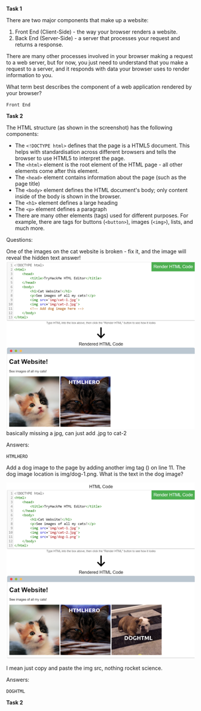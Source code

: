 **Task 1**

There are two major components that make up a website:

1. Front End (Client-Side) - the way your browser renders a website.
2. Back End (Server-Side) - a server that processes your request and returns a response.

There are many other processes involved in your browser making a request to a web server, but for now, you just need to understand that you make a request to a server, and it responds with data your browser uses to render information to you.

What term best describes the component of a web application rendered by your browser?

```
Front End
```

**Task 2**

The HTML structure (as shown in the screenshot) has the following components:

- The `<!DOCTYPE html>` defines that the page is a HTML5 document. This helps with standardisation across different browsers and tells the browser to use HTML5 to interpret the page.
- The `<html>` element is the root element of the HTML page - all other elements come after this element.
- The `<head>` element contains information about the page (such as the page title)
- The `<body>` element defines the HTML document's body; only content inside of the body is shown in the browser.
- The `<h1>` element defines a large heading
- The `<p>` element defines a paragraph
- There are many other elements (tags) used for different purposes. For example, there are tags for buttons (`<button>`), images (`<img>`), lists, and much more.

Questions:

One of the images on the cat website is broken - fix it, and the image will reveal the hidden text answer!
![Output](Images/45.png)
basically missing a jpg, can just add .jpg to cat-2

Answers:

```
HTMLHERO
```

Add a dog image to the page by adding another img tag (<img>) on line 11. The dog image location is img/dog-1.png. What is the text in the dog image?

![Output](Images/46.png)

I mean just copy and paste the img src, nothing rocket science.

Answers:

```
DOGHTML
```

**Task 2**